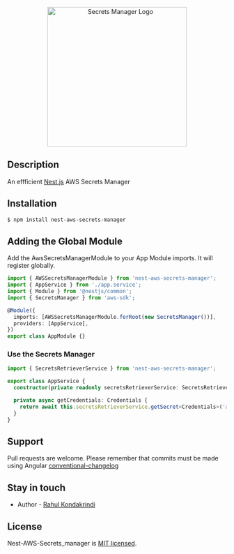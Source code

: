 <p align="center">
  <img src="https://miro.medium.com/max/2880/1*z2lLrLCCnlTsC2XsMFnvQw.png" width="320" alt="Secrets Manager Logo" />
</p>

## Description

An effficient <a href="https://docs.nestjs.com/" target="blank">Nest.js</a> AWS Secrets Manager

## Installation

```bash
$ npm install nest-aws-secrets-manager
```

## Adding the Global Module

Add the AwsSecretsManagerModule to your App Module imports. It will register globally.

```typescript
import { AWSSecretsManagerModule } from 'nest-aws-secrets-manager';
import { AppService } from './app.service';
import { Module } from '@nestjs/common';
import { SecretsManager } from 'aws-sdk';

@Module({
  imports: [AWSSecretsManagerModule.forRoot(new SecretsManager())],
  providers: [AppService],
})
export class AppModule {}
```

### Use the Secrets Manager

```typescript
import { SecretsRetrieverService } from 'nest-aws-secrets-manager';

export class AppService {
  constructor(private readonly secretsRetrieverService: SecretsRetrieverService) {}

  private async getCredentials: Credentials {
    return await this.secretsRetrieverService.getSecret<Credentials>('app-credentials');
  }
}
```

## Support

Pull requests are welcome. Please remember that commits must be made using Angular [conventional-changelog](https://github.com/conventional-changelog/conventional-changelog/tree/master/packages/conventional-changelog-angular)

## Stay in touch

- Author - [Rahul Kondakrindi](mailto::rahul.kondakrindi@gmail.com)

## License

Nest-AWS-Secrets_manager is [MIT licensed](LICENSE).
